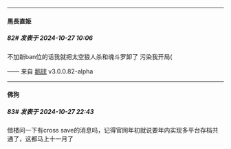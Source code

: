 ﻿
*****

####  黒長直姫  
##### 82#       发表于 2024-10-27 10:06

不加新ban位的话我就把太空狼人杀和魂斗罗卸了 污染我开局(

—— 来自 [鹅球](https://www.pgyer.com/xfPejhuq) v3.0.0.82-alpha


*****

####  佛狗  
##### 83#       发表于 2024-10-27 22:43

借楼问一下有cross save的消息吗，记得官网年初就说要年内实现多平台存档共通了，这都马上十一月了

